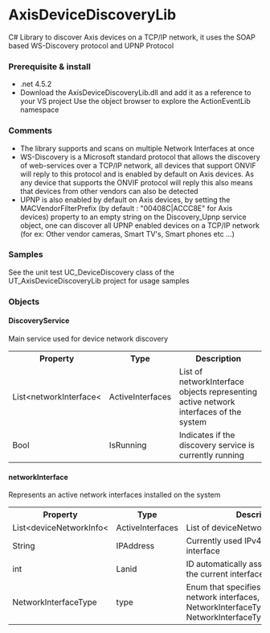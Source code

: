 # AxisDeviceDiscoveryLib
C# Library to discover Axis devices on a TCP/IP network, it uses the SOAP based WS-Discovery protocol and UPNP Protocol

<h3>Prerequisite & install</h3>

- .net 4.5.2
- Download the AxisDeviceDiscoveryLib.dll and add it as a reference to your VS project
  Use the object browser to explore the ActionEventLib namespace
  
<H3>Comments</H3>
  
  - The library supports and scans on multiple Network Interfaces at once
  - WS-Discovery is a Microsoft standard protocol that allows the discovery of web-services over a TCP/IP network, all devices that       support ONVIF will reply to this protocol and is enabled by default on Axis devices. As any device that supports the ONVIF protocol will reply this also means that devices from other vendors can also be detected
  - UPNP is also enabled by default on Axis devices, by setting the MACVendorFilterPrefix (by default : "00408C|ACCC8E" for Axis devices) property to an empty string on the Discovery_Upnp service object, one can discover all UPNP enabled devices on a TCP/IP network (for ex: Other vendor cameras, Smart TV's, Smart phones etc ...)
  
<H3>Samples</H3>

See the unit test UC_DeviceDiscovery class of the UT_AxisDeviceDiscoveryLib project for usage samples 

<H3>Objects</H3>

<h4>DiscoveryService</h4>
Main service used for device network discovery
<table>
<th>Property</th><th>Type</th><th>Description</th>
  <tr>
    <td>List&lt;networkInterface&lt;</td>
    <td>ActiveInterfaces</td>
    <td>List of networkInterface objects representing active network interfaces of the system</td>
  </tr>
  <tr>
    <td>Bool</td>
    <td>IsRunning</td>
    <td>Indicates if the discovery service is currently running</td>
  </tr>
</table>

<h4>networkInterface</h4>
Represents an active network interfaces installed on the system
<table>
<th>Property</th><th>Type</th><th>Description</th>
  <tr>
    <td>List&lt;deviceNetworkInfo&lt;</td>
    <td>ActiveInterfaces</td>
    <td>List of deviceNetworkInfo references</td>
  </tr>
  <tr>
    <td>String</td>
    <td>IPAddress</td>
    <td>Currently used IPv4 address of the interface</td>
  </tr>
  <tr>
    <td>int</td>
    <td>Lanid</td>
    <td>ID automatically assigned by library to the current interface</td>
  </tr>
    <tr>
    <td>NetworkInterfaceType</td>
    <td>type</td>
    <td>Enum that specifies the type of network interfaces, either NetworkInterfaceType.Ethernet or NetworkInterfaceType.Wireless80211</td>
  </tr>
</table>
